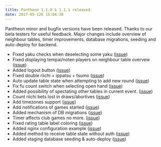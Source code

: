 ```yaml
---
title: Pantheon 1.1.0 & 1.1.1 released
date: 2017-05-126 15:04:38
---
```

Pantheon minor and bugfix versions have been released. Thanks to our beta testers for useful feedback. Major changes include overview of neighbour tables, timer improvements, database migrations, seeding and auto-deploy for backend.

<!-- more -->

- Fixed yaku checks when deselecting some yaku ([issue](https://pantheon.myjetbrains.com/youtrack/issue/TYR-32))
- Fixed displaying tempai/noten players on neighbour table overvew ([issue](https://pantheon.myjetbrains.com/youtrack/issue/TYR-28))
- Added logout button ([issue](https://pantheon.myjetbrains.com/youtrack/issue/TYR-20))
- Fixed double riichi + ippatsu + tsumo ([issue](https://pantheon.myjetbrains.com/youtrack/issue/TYR-22))
- Auto update table state when attempting to add new round ([issue](https://pantheon.myjetbrains.com/youtrack/issue/TYR-24))
- Fix fu count switch when selecting open hand ([issue](https://pantheon.myjetbrains.com/youtrack/issue/TYR-25))
- Added possibility of spectating other tables in current event. ([issue](https://pantheon.myjetbrains.com/youtrack/issue/TYR-23))
- Count riichi bets lost in draws/abortives ([issue](https://pantheon.myjetbrains.com/youtrack/issue/MIMIR-53))
- Add timezones support ([issue](https://pantheon.myjetbrains.com/youtrack/issue/MIMIR-51))
- Add notifications of games started ([issue](https://pantheon.myjetbrains.com/youtrack/issue/MIMIR-54))
- Added mechanism of DB migrations ([issue](https://pantheon.myjetbrains.com/youtrack/issue/MIMIR-34))
- Timer affects club games no more. ([issue](https://pantheon.myjetbrains.com/youtrack/issue/MIMIR-44))
- Fixed rating table label coloring ([issue](https://pantheon.myjetbrains.com/youtrack/issue/MIMIR-45))
- Added nginx configuration example ([issue](https://pantheon.myjetbrains.com/youtrack/issue/MIMIR-35))
- Added method to receive table state without auth ([issue](https://pantheon.myjetbrains.com/youtrack/issue/MIMIR-46))
- Added staging database seeding & auto-deploy ([issue](https://pantheon.myjetbrains.com/youtrack/issue/MIMIR-47))

